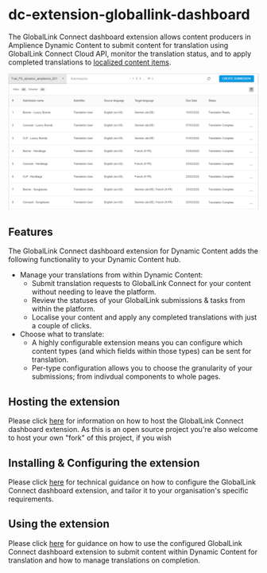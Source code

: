 # dc-extension-globallink-dashboard

The GlobalLink Connect dashboard extension allows content producers in Amplience Dynamic Content to submit content for translation using GlobalLink Connect Cloud API, monitor the translation status, and to apply completed translations to [localized content items](https://amplience.com/docs/production/contentitemlocalization.html).

![](./docs/images/review-submissions.png)

## Features

The GlobalLink Connect dashboard extension for Dynamic Content adds the following functionality to your Dynamic Content hub.

* Manage your translations from within Dynamic Content:
  * Submit translation requests to GlobalLink Connect for your content without needing to leave the platform.
  * Review the statuses of your GlobalLink submissions & tasks from within the platform.
  * Localise your content and apply any completed translations with just a couple of clicks.
* Choose what to translate:
  * A highly configurable extension means you can configure which content types (and which fields within those types) can be sent for translation.
  * Per-type configuration allows you to choose the granularity of your submissions; from indivdual components to whole pages.

## Hosting the extension

Please click [here](docs/HOSTING.md) for information on how to host the GlobalLink Connect dashboard extension. As this is an open source project you're also welcome to host your own "fork" of this project, if you wish

## Installing & Configuring the extension

Please click [here](docs/CONFIGURATION.md) for technical guidance on how to configure the GlobalLink Connect dashboard extension, and tailor it to your organisation's specific requirements.

## Using the extension

Please click [here](docs/USAGE.md) for guidance on how to use the configured GlobalLink Connect dashboard extension to submit content within Dynamic Content for translation and how to manage translations on completion.